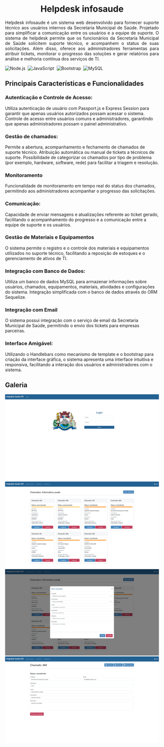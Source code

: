 <h1 align="center">Helpdesk infosaude</h1>

<p align="justify">Helpdesk infosaude é um sistema web desenvolvido para fornecer suporte técnico aos usuários internos da Secretaria Municipal de Saúde. Projetado para simplificar a comunicação entre os usuários e a equipe de suporte. O sistema de helpdesk permite que os funcionários da Secretaria Municipal de Saúde solicitem suporte técnico, e acompanhem o status de suas solicitações. Além disso, oferece aos administradores ferramentas para atribuir tickets, monitorar o progresso das soluções e gerar relatórios para análise e melhoria contínua dos serviços de TI.</p>

![Node.js](https://img.shields.io/badge/-Node.js-05122A?style=flat&logo=node.js)&nbsp;
![JavaScript](https://img.shields.io/badge/-JavaScript-05122A?style=flat&logo=javascript)&nbsp;
![Bootstrap](https://img.shields.io/badge/-Bootstrap-05122A?style=flat&logo=bootstrap)&nbsp;
![MySQL](https://img.shields.io/badge/-MySQL-05122A?style=flat&logo=mysql)&nbsp;


<h2>Principais Características e Funcionalidades</h2>

<h3>Autenticação e Controle de Acesso:</h3>
Utiliza autenticação de usuário com Passport.js e Express Session para garantir que apenas usuários autorizados possam acessar o sistema.
Controle de acesso entre usuários comuns e administradores, garantindo que apenas administradores possam o painel administrativo.

<h3>Gestão de chamados:</h3>
Permite a abertura, acompanhamento e fechamento de chamados de suporte técnico.
Atribuição automática ou manual de tickets a técnicos de suporte.
Possibilidade de categorizar os chamados por tipo de problema (por exemplo, hardware, software, rede) para facilitar a triagem e resolução.

<h3>Monitoramento</h3>

Funcionalidade de monitoramento em tempo real do status dos chamados, permitindo aos administradores acompanhar o progresso das solicitações.

<h3>Comunicação:</h3>
Capacidade de enviar mensagens e atualizações referente ao ticket gerado,  facilitando o acompanhamento do progresso e a comunicação entre a equipe de suporte e os usuários.

<h3>Gestão de Materiais e Equipamentos</h3>
O sistema permite o registro e o controle dos materiais e equipamentos utilizados no suporte técnico, facilitando a reposição de estoques e o gerenciamento de ativos de TI.

<h3>Integração com Banco de Dados:</h3>

Utiliza um banco de dados MySQL para armazenar informações sobre usuários, chamados, equipamentos, materiais, atividades e configurações do sistema.
Integração simplificada com o banco de dados através do ORM Sequelize.

<h3>Integração com Email</h3>
O sistema possui integração com o serviço de email da Secretaria Municipal de Saúde, permitindo o envio dos tickets para empresas parceiras.

<h3>Interface Amigável:</h3>

Utilizando o Handlebars como mecanismo de template e o bootstrap para criação da interface gráfica, o sistema apresenta uma interface intuitiva e responsiva, facilitando a interação dos usuários e administradores com o sistema.

<h2>Galeria</h2>

<img src="galeria/Captura de tela 2024-02-15 143230.png" alt="Login">
<img src="galeria/Captura de tela 2024-02-15 142758.png" alt="chamados em aberto">
<img src="galeria/Captura de tela 2024-02-15 142828.png" alt="Abertura de chamado">
<img src="galeria/Captura de tela 2024-02-15 143740.png" alt="Visualização do chamado">

